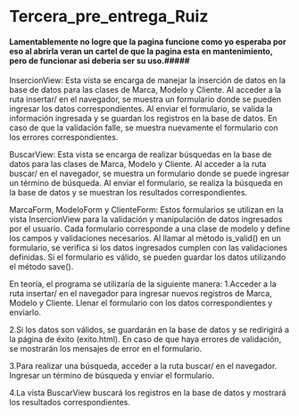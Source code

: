 # Tercera_pre_entrega_Ruiz

#### Lamentablemente no logre que la pagina funcione como yo esperaba por eso al abrirla veran un cartel de que la pagina esta en mantenimiento, pero de funcionar asi deberia ser su uso.#####

InsercionView:
Esta vista se encarga de manejar la inserción de datos en la base de datos para las clases de Marca, Modelo y Cliente.
Al acceder a la ruta insertar/ en el navegador, se muestra un formulario donde se pueden ingresar los datos correspondientes.
Al enviar el formulario, se valida la información ingresada y se guardan los registros en la base de datos.
En caso de que la validación falle, se muestra nuevamente el formulario con los errores correspondientes.

BuscarView:
Esta vista se encarga de realizar búsquedas en la base de datos para las clases de Marca, Modelo y Cliente.
Al acceder a la ruta buscar/ en el navegador, se muestra un formulario donde se puede ingresar un término de búsqueda.
Al enviar el formulario, se realiza la búsqueda en la base de datos y se muestran los resultados correspondientes.

MarcaForm, ModeloForm y ClienteForm:
Estos formularios se utilizan en la vista InsercionView para la validación y manipulación de datos ingresados por el usuario.
Cada formulario corresponde a una clase de modelo y define los campos y validaciones necesarios.
Al llamar al método is_valid() en un formulario, se verifica si los datos ingresados cumplen con las validaciones definidas.
Si el formulario es válido, se pueden guardar los datos utilizando el método save().

En teoría, el programa se utilizaría de la siguiente manera:
1.Acceder a la ruta insertar/ en el navegador para ingresar nuevos registros de Marca, Modelo y Cliente. Llenar el formulario con los datos correspondientes y enviarlo.

2.Si los datos son válidos, se guardarán en la base de datos y se redirigirá a la página de éxito (exito.html). En caso de que haya errores de validación, se mostrarán los mensajes de error en el formulario.

3.Para realizar una búsqueda, acceder a la ruta buscar/ en el navegador. Ingresar un término de búsqueda y enviar el formulario.

4.La vista BuscarView buscará los registros en la base de datos y mostrará los resultados correspondientes.
